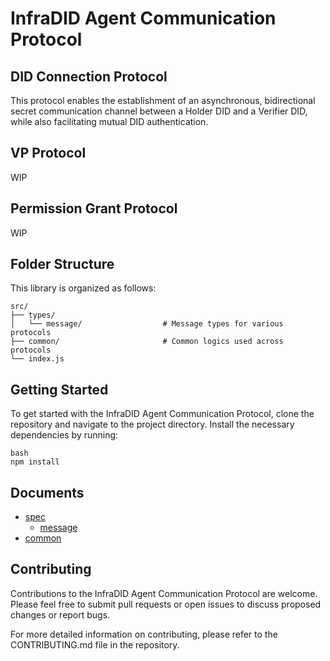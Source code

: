 # InfraDID Agent Communication Protocol

## DID Connection Protocol

This protocol enables the establishment of an asynchronous, bidirectional secret communication channel between a Holder DID and a Verifier DID, while also facilitating mutual DID authentication.

## VP Protocol

WIP

## Permission Grant Protocol

WIP

## Folder Structure

This library is organized as follows:

```
src/
├── types/
│   └── message/                  # Message types for various protocols
├── common/                       # Common logics used across protocols
└── index.js
```

## Getting Started

To get started with the InfraDID Agent Communication Protocol, clone the repository and navigate to the project directory. Install the necessary dependencies by running:

```
bash
npm install
```

## Documents

-   [spec](./docs/spec/README.md)
    -   [message](./docs/spec/message/README.md)
-   [common](./docs/common/README.md)

## Contributing

Contributions to the InfraDID Agent Communication Protocol are welcome. Please feel free to submit pull requests or open issues to discuss proposed changes or report bugs.

For more detailed information on contributing, please refer to the CONTRIBUTING.md file in the repository.
